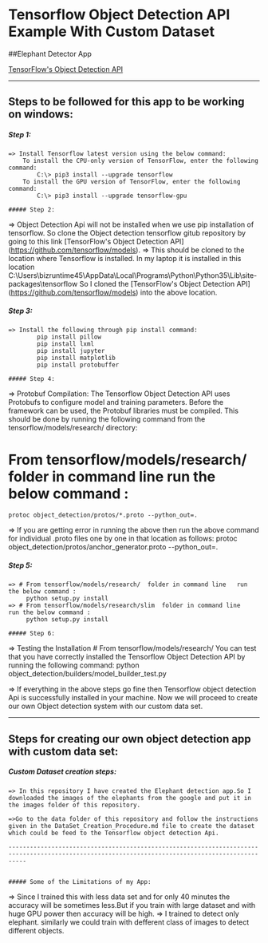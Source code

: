 # Tensorflow Object Detection API Example With Custom Dataset

##Elephant Detector App

[TensorFlow's Object Detection API](https://github.com/tensorflow/models/tree/master/research/object_detection)

-----------------------------------------------------------------------------------------------------------------------------------------
## Steps to be followed for this app to be working on windows:

##### Step 1:
```
=> Install Tensorflow latest version using the below command:
	To install the CPU-only version of TensorFlow, enter the following command:
		C:\> pip3 install --upgrade tensorflow	
	To install the GPU version of TensorFlow, enter the following command:
		C:\> pip3 install --upgrade tensorflow-gpu
		
##### Step 2:
```
=> Object Detection Api will not be installed when we use pip installation of tensorflow. 
   So clone the Object detection tensorflow gitub repository  by going to this link [TensorFlow's Object Detection API] (https://github.com/tensorflow/models).
=> This should be cloned to the location where Tensorflow is installed. In my laptop it is installed in this location
   C:\Users\bizruntime45\AppData\Local\Programs\Python\Python35\Lib\site-packages\tensorflow
   So I cloned the  [TensorFlow's Object Detection API] (https://github.com/tensorflow/models) into the above location.
   
##### Step 3:
```
=> Install the following through pip install command:
		pip install pillow
		pip install lxml
		pip install jupyter
		pip install matplotlib
		pip install protobuffer

##### Step 4:
```
=> Protobuf Compilation:
   The Tensorflow Object Detection API uses Protobufs to configure model and training parameters. Before the framework can be used, the Protobuf libraries must be compiled. This should be done by running the following command from the tensorflow/models/research/ directory:

   # From tensorflow/models/research/  folder in command line   run the below command :
	protoc object_detection/protos/*.proto --python_out=.  

=> If you are getting error in running the above then run the above command for individual .proto files one by one in that location as follows:
   protoc object_detection/protos/anchor_generator.proto --python_out=.
  
  
##### Step 5:
```
=> # From tensorflow/models/research/  folder in command line   run the below command :
     python setup.py install
=> # From tensorflow/models/research/slim  folder in command line   run the below command :
     python setup.py install
        
##### Step 6:
```
=> Testing the Installation
	# From tensorflow/models/research/
	You can test that you have correctly installed the Tensorflow Object Detection API by running the following command:
		python object_detection/builders/model_builder_test.py

=> If everything in the above steps go fine then Tensorflow object detection Api is successfully installed in your machine. Now we will	proceed to create our own 	Object detection system with our custom data set.

-------------------------------------------------------------------------------------------------------------------------------------------------
## Steps for creating our own object detection app with custom data set:

##### Custom Dataset creation steps:
```
=> In this repository I have created the Elephant detection app.So I downloaded the images of the elephants from the google and put it in the images folder of this repository.

=>Go to the data folder of this repository and follow the instructions given in the DataSet_Creation_Procedure.md file to create the dataset which could be feed to the Tensorflow object detection Api.

-------------------------------------------------------------------------------------------------------------------------------------------------
	
		
##### Some of the Limitations of my App:
```
=> Since I trained this with less data set and for only 40 minutes the accuracy will be sometimes less.But if you train with large dataset and with huge GPU power then accuracy will be high.
=> I trained to detect only elephant. similarly we could train with defferent class of images to detect different objects.
```


